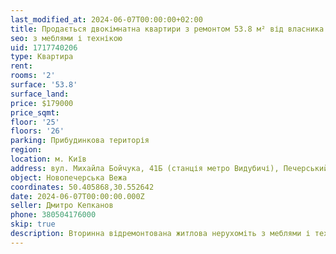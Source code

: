 ```yaml
---
last_modified_at: 2024-06-07T00:00:00+02:00
title: Продається двокімнатна квартири з ремонтом 53.8 м² від власника на Бойчука
seo: з меблями і технікою
uid: 1717740206
type: Квартира
rent:
rooms: '2'
surface: '53.8'
surface_land:
price: $179000
price_sqmt:
floor: '25'
floors: '26'
parking: Прибудинкова територія
region:
location: м. Київ
address: вул. Михайла Бойчука, 41Б (станція метро Видубичі), Печерський район
object: Новопечерська Вежа
coordinates: 50.405868,30.552642
date: 2024-06-07T00:00:00.000Z
seller: Дмитро Кепканов
phone: 380504176000
skip: true
description: Вторинна відремонтована житлова нерухоміть з меблями і технікою, житло придатне і готове для проживання
---
```

